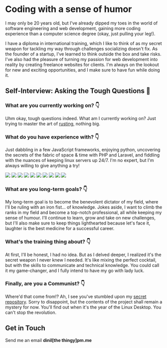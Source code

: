 # Coding with a sense of humor

I may only be 20 years old, but I've already dipped my toes in the world of software engineering and web development, gaining more coding experience than a computer science degree (okay, just pulling your leg!).

I have a diploma in international training, which I like to think of as my secret weapon for tackling my way through challenges socializing doesn't fix. As the founder of a startup, I've learned to think outside the box and take risks. I've also had the pleasure of turning my passion for web development into reality by creating freelance websites for clients. I'm always on the lookout for new and exciting opportunities, and I make sure to have fun while doing it.

## Self-Interview: Asking the Tough Questions 🤔

### What are you currently working on? :point_down:
Uhm okay, tough questions indeed. What am I currently working on? Just trying to master the art of [rusting](https://doc.rust-lang.org/book/), nothing big.

### What do you have experience with? :point_down:
Just dabbling in a few JavaScript frameworks, enjoying python, uncovering the secrets of the fabric of space & time with PHP and Laravel, and fiddling with the nuances of keeping linux servers up 24/7. I'm no expert, but I'm always willing to give anything a try!

![](https://img.shields.io/badge/next.js-000000?style=for-the-badge&logo=next.js&logoColor=white)
![](https://img.shields.io/badge/react-%2320232a.svg?style=for-the-badge&logo=react&logoColor=%2361DAFB)
![](https://img.shields.io/badge/typescript-%23007ACC.svg?style=for-the-badge&logo=typescript&logoColor=white)
![](https://img.shields.io/badge/python-0277bd?style=for-the-badge&logo=python&logoColor=white)
![](https://img.shields.io/badge/linux-fcc624?style=for-the-badge&logo=linux&logoColor=333332)
![](https://img.shields.io/badge/arch-1793d1?style=for-the-badge&logo=arch-linux&logoColor=white)
![](https://img.shields.io/badge/php-777bb4?style=for-the-badge&logo=php&logoColor=white)
![](https://img.shields.io/badge/laravel-ff2d20?style=for-the-badge&logo=laravel&logoColor=white)
![](https://img.shields.io/badge/bash-121011?style=for-the-badge&logo=gnu-bash&logoColor=white)
![](https://img.shields.io/badge/wordpress-117ac9?style=for-the-badge&logo=wordpress&logoColor=white)

### What are you long-term goals? :point_down:

My long-term goal is to become the benevolent dictator of my field, where I'll be ruling with an iron fist... of knowledge. Jokes aside, I want to climb the ranks in my field and become a top-notch professional, all while keeping my sense of humour. I'll continue to learn, grow and take on new challenges, but I'll also make sure to keep things lighthearted because let's face it, laughter is the best medicine for a successful career.

### What's the training thing about? :point_down:

At first, I'll be honest, I had no idea. But as I delved deeper, I realized it's the secret weapon I never knew I needed. It's like mixing the perfect cocktail, but with the skills to communicate and technical knowledge. You could call it my game-changer, and I fully intend to have my go with lady luck.

### Finally, are you a Communist? :point_down:
Where'd that come from!? Ah, I see you've stumbled upon my [secret repository](https://commicasa.thelonelylands.com:13333). Sorry to disappoint, but the contents of the project shall remain a mystery for now. You'll find out when it's the year of the Linux Desktop. You can't stop the revolution.



## Get in Touch

Send me an email __dinil[the thingy]pm.me__
